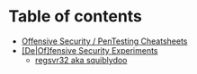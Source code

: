 # Table of contents

* [Offensive Security / PenTesting Cheatsheets](README.md)
* [\[De\|Of\]fensive Security Experiments](defensive-security-experiments/README.md)
  * [regsvr32 aka squiblydoo](defensive-security-experiments/regsvr32-aka-squiblydoo.md)

